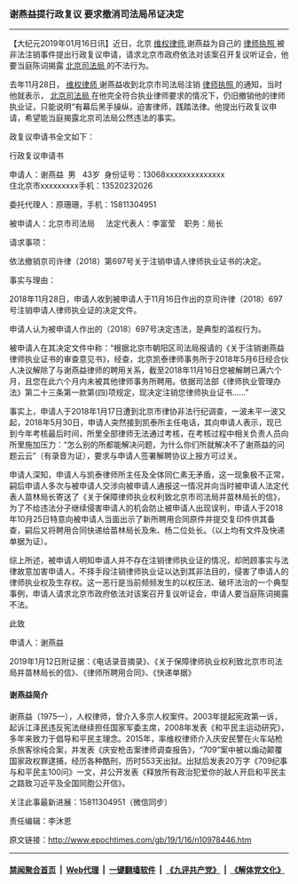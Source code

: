 ### 谢燕益提行政复议 要求撤消司法局吊证决定
------------------------

<p>
 【大纪元2019年01月16日讯】近日，北京
 <a href="http://www.epochtimes.com/gb/tag/%E7%BB%B4%E6%9D%83%E5%BE%8B%E5%B8%88.html">
  维权律师
 </a>
 谢燕益为自己的
 <a href="http://www.epochtimes.com/gb/tag/%E5%BE%8B%E5%B8%88%E6%89%A7%E7%85%A7.html">
  律师执照
 </a>
 被非法注销事件提出行政复议申请，请求北京市政府依法对该案召开复议听证会，他要当庭陈词揭露
 <a href="http://www.epochtimes.com/gb/tag/%E5%8C%97%E4%BA%AC%E5%8F%B8%E6%B3%95%E5%B1%80.html">
  北京司法局
 </a>
 的不法行为。
</p>
<p>
 去年11月28日，
 <a href="http://www.epochtimes.com/gb/tag/%E7%BB%B4%E6%9D%83%E5%BE%8B%E5%B8%88.html">
  维权律师
 </a>
 谢燕益收到北京巿司法局注销
 <a href="http://www.epochtimes.com/gb/tag/%E5%BE%8B%E5%B8%88%E6%89%A7%E7%85%A7.html">
  律师执照
 </a>
 的通知，当时他就表示，
 <a href="http://www.epochtimes.com/gb/tag/%E5%8C%97%E4%BA%AC%E5%8F%B8%E6%B3%95%E5%B1%80.html">
  北京司法局
 </a>
 在他完全符合执业律师要求的情况下，仍旧撤销他的律师执业证，只能说明“有幕后黑手操纵，迫害律师，践踏法律。他提出行政复议申请，希望能当庭揭露北京司法局公然违法的事实。
</p>
<p>
 政复议申请书全文如下：
</p>
<p>
 行政复议申请书
</p>
<p>
 申请人：谢燕益  男   43岁  身份证号：13068xxxxxxxxxxxxxx
 <br/>
 住北京市xxxxxxxxx手机：13520232026
</p>
<p>
 委托代理人：原珊珊，手机：15811304951
</p>
<p>
 被申请人：北京市司法局     法定代表人：李富莹    职务：局长
</p>
<p>
 请求事项：
</p>
<p>
 依法撤销京司许律（2018）第697号关于注销申请人律师执业证书的决定。
</p>
<p>
 事实与理由：
</p>
<p>
 2018年11月28日，申请人收到被申请人于11月16日作出的京司许律（2018）697号注销申请人律师执业证的决定文件。
</p>
<p>
 申请人认为被申请人作出的（2018）697号决定违法，是典型的滥权行为。
</p>
<p>
 被申请人在其决定文件中称：“根据北京市朝阳区司法局报请的《关于注销谢燕益律师执业证书的审查意见书》，经查，北京凯泰律师事务所于2018年5月6日经合伙人决议解除了与谢燕益律师的聘用关系，截至2018年11月16日您被解聘已满六个月，且您在此六个月内未被其他律师事务所聘用。依据司法部《律师执业管理办法》第二十三条第一款第(四)项规定，现决定注销您律师执业证书……”
</p>
<p>
 事实上，申请人于2018年1月17日遭到北京市律协非法行纪调查，一波未平一波又起，2018年5月30日，申请人突然接到凯泰所主任电话，其向申请人表示，现已到今年考核最后时间，所里全部律师无法通过考核，在考核过程中相关负责人员向所里施加压力：“怎么别的所都能解决问题，为什么你们所就解决不了谢燕益的问题云云”（有录音为证），要求与申请人签署解聘协议上报方可过关。
</p>
<p>
 申请人深知，申请人与凯泰律师所主任及全体同仁素无矛盾，这一现象极不正常，嗣后申请人多次与被申请人交涉向被申请人通报这一情况并向当时被申请人法定代表人苗林局长寄送了《关于保障律师执业权利致北京市司法局并苗林局长的信》，为了不给违法分子继续侵害申请人的机会防止被申请人出现误判，申请人于2018年10月25日特意向被申请人当面出示了新所聘用合同原件并提交复印件供其备查，嗣后又将聘用合同快递给苗林局长及朱、杨二位处长。（以上均有文件及快递单据为证）。
</p>
<p>
 综上所述，被申请人明知申请人并不存在注销律师执业证的情况，却罔顾事实与法律故意加害申请人，不择手段注销律师执业证以达到其非法目的，侵害了申请人的律师执业权及生存权。这一恶行是当前频频发生的以权压法、破坏法治的一个典型事例，申请人请求北京市政府依法对该案召开复议听证会，申请人要当庭陈词揭露不法。
</p>
<p>
 此致
</p>
<p>
 申请人：谢燕益
</p>
<p>
 2019年1月12日附证据：《电话录音摘录》、《关于保障律师执业权利致北京市司法局并苗林局长的信》、《律师所聘用合同》、《快递单据》
</p>
<h4>
 谢燕益简介
</h4>
<p>
 谢燕益（1975—），人权律师，曾介入多宗人权案件。2003年提起宪政第一诉，起诉江泽民违反宪法继续担任国家军委主席，2008年发表《和平民主运动研究》，多年来致力于倡导和平民主理念。2015年，率维权律师介入庆安民警在火车站枪杀旅客徐纯合案，并发表《庆安枪击案律师调查报告》，“709”案中被以煽动颠覆国家政权罪逮捕，经历各种酷刑，历时553天出狱。出狱后发表20万字《709纪事与和平民主100问》一文，并公开发表《释放所有政治犯爱你的敌人开启和平民主之路致习近平及全国同胞公开信》。
</p>
<p>
 关注此事最新进展：15811304951（微信同步）
</p>
<p>
 责任编辑：李沐恩
</p>

原文链接：http://www.epochtimes.com/gb/19/1/16/n10978446.htm


------------------------
#### [禁闻聚合首页](https://github.com/gfw-breaker/banned-news/blob/master/README.md) &nbsp;|&nbsp; [Web代理](https://github.com/gfw-breaker/open-proxy/blob/master/README.md) &nbsp;|&nbsp; [一键翻墙软件](https://github.com/gfw-breaker/nogfw/blob/master/README.md) &nbsp;|&nbsp; [《九评共产党》](https://github.com/gfw-breaker/9ping.md/blob/master/README.md#九评之一评共产党是什么) &nbsp;|&nbsp; [《解体党文化》](https://github.com/gfw-breaker/jtdwh.md/blob/master/README.md#绪论)